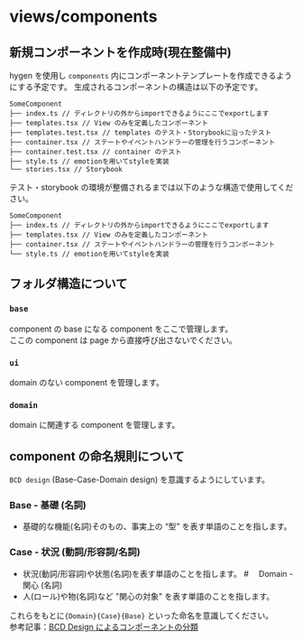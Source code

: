 # views/components

## 新規コンポーネントを作成時(現在整備中)

hygen を使用し `components` 内にコンポーネントテンプレートを作成できるようにする予定です。
生成されるコンポーネントの構造は以下の予定です。

```
SomeComponent
├── index.ts // ディレクトリの外からimportできるようにここでexportします
├── templates.tsx // View のみを定義したコンポーネント
├── templates.test.tsx // templates のテスト・Storybookに沿ったテスト
├── container.tsx // ステートやイベントハンドラーの管理を行うコンポーネント
├── container.test.tsx // container のテスト
├── style.ts // emotionを用いてstyleを実装
└── stories.tsx // Storybook
```

テスト・storybook の環境が整備されるまでは以下のような構造で使用してください。

```
SomeComponent
├── index.ts // ディレクトリの外からimportできるようにここでexportします
├── templates.tsx // View のみを定義したコンポーネント
├── container.tsx // ステートやイベントハンドラーの管理を行うコンポーネント
└── style.ts // emotionを用いてstyleを実装
```

## フォルダ構造について

### `base`

component の base になる component をここで管理します。<br />
ここの component は page から直接呼び出さないでください。<br />

### `ui`

domain のない component を管理します。

### `domain`

domain に関連する component を管理します。

## component の命名規則について

`BCD design` (Base-Case-Domain design) を意識するようにしています。

### Base - 基礎 (名詞)

- 基礎的な機能(名詞)そのもの、事実上の “型” を表す単語のことを指します。

### Case - 状況 (動詞/形容詞/名詞)

- 状況(動詞/形容詞)や状態(名詞)を表す単語のことを指します。 #　 Domain - 関心 (名詞)
- 人(ロール)や物(名詞)など "関心の対象" を表す単語のことを指します。

これらをもとに`{Domain}{Case}{Base}` といった命名を意識してください。<br />
参考記事：[BCD Design によるコンポーネントの分類](https://qiita.com/misuken/items/19f9f603ab165e228fe1#bcd-design-%E3%81%A8%E3%81%AF)
